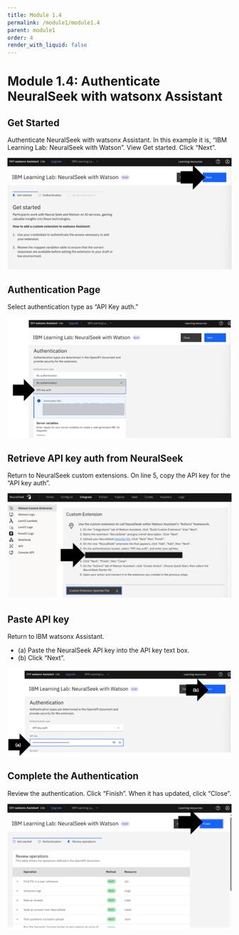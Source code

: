 ```yaml
---
title: Module 1.4
permalink: /module1/module1.4
parent: module1
order: 4
render_with_liquid: false
---
```


# Module 1.4: Authenticate NeuralSeek with watsonx Assistant

## Get Started
Authenticate NeuralSeek with watsonx Assistant.
In this example it is, “IBM Learning Lab: NeuralSeek with Watson”.
View Get started. Click “Next”.

![image1.4.1](images/image1.4.1.png)

## Authentication Page
Select authentication type as “API Key auth.”

![image1.4.2](images/image1.4.2.png)

## Retrieve API key auth from NeuralSeek
Return to NeuralSeek custom extensions. On line 5, copy the API key for the “API key auth”.

![image1.4.3](images/image1.4.3.png)

## Paste API key
Return to IBM watsonx Assistant. 
* (a) Paste the NeuralSeek API key into the API key text box.
* (b) Click “Next”.

![image1.4.4](images/image1.4.4.png)

## Complete the Authentication
Review the authentication. 
Click “Finish”. When it has updated, click “Close”.

![image1.4.5](images/image1.4.5.png)
